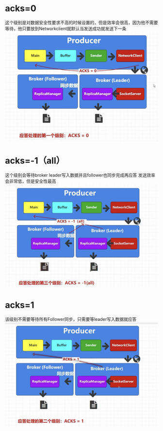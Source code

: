 # acks=0
这个级别是对数据安全性要求不高的时候设置的，但是效率会很高，因为他不需要等待，他只要放到Networkclient就默认当发送成功就发送下一条
![architect](images/25-kafka.png)

# acks=-1（all）
这个级别会等待broker leader写入数据并且follower也同步完成再应答
发送效率会非常低，但是安全性最高
![architect](images/26-kafka.png)

# acks=1
该级别不需要等待所有Follower同步，只需要等leader写入数据就应答
![architect](images/27-kafka.png)